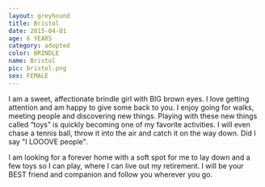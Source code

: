 ```yaml
---
layout: greyhound
title: Bristol
date: 2015-04-01
age: 6 YEARS
category: adopted
color: BRINDLE
name: Bristol
pic: bristol.png
sex: FEMALE
---
```


I am a sweet, affectionate brindle girl with BIG brown eyes. I love getting attention and am
happy to give some back to you. I enjoy going for walks, meeting people and discovering new
things. Playing with these new things called “toys” is quickly becoming one of my favorite
activities. I will even chase a tennis ball, throw it into the air and catch it on the way
down. Did I say "I LOOOVE people".

I am looking for a forever home with a soft spot for me to lay down and a few toys so I can
play, where I can live out my retirement. I will be your BEST friend and companion and follow
you wherever you go.
